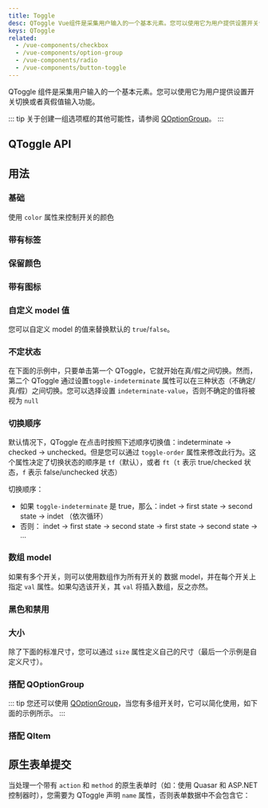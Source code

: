 ```yaml
---
title: Toggle
desc: QToggle Vue组件是采集用户输入的一个基本元素。您可以使用它为用户提供设置开关切换或者真假值输入功能。
keys: QToggle
related:
  - /vue-components/checkbox
  - /vue-components/option-group
  - /vue-components/radio
  - /vue-components/button-toggle
---
```


QToggle 组件是采集用户输入的一个基本元素。您可以使用它为用户提供设置开关切换或者真假值输入功能。

::: tip
关于创建一组选项框的其他可能性，请参阅 [QOptionGroup](/vue-components/option-group)。
:::

## QToggle API

<doc-api file="QToggle" />

## 用法

### 基础

使用 `color` 属性来控制开关的颜色

<doc-example title="基础" file="QToggle/Standard" />

### 带有标签

<doc-example title="带有标签" file="QToggle/Labels" />

### 保留颜色

<doc-example title="Keep color" file="QToggle/KeepColor" />

### 带有图标

<doc-example title="Icons" file="QToggle/Icons" />

### 自定义 model 值

您可以自定义 model 的值来替换默认的 `true`/`false`。

<doc-example title="自定义 model 值" file="QToggle/CustomValues" />

### 不定状态

在下面的示例中，只要单击第一个 QToggle，它就开始在真/假之间切换。然而，第二个 QToggle 通过设置`toggle-indeterminate` 属性可以在三种状态（不确定/真/假）之间切换。您可以选择设置 `indeterminate-value`，否则不确定的值将被视为 `null`

<doc-example title="不定状态" file="QToggle/IndeterminateState" />


### 切换顺序

默认情况下，QToggle 在点击时按照下述顺序切换值：indeterminate -> checked -> unchecked。但是您可以通过 `toggle-order` 属性来修改此行为。这个属性决定了切换状态的顺序是 `tf`（默认），或者 `ft`（`t` 表示 true/checked 状态，`f` 表示 false/unchecked 状态）

切换顺序：

* 如果 `toggle-indeterminate` 是 true，那么：indet -> first state -> second state -> indet （依次循环）
* 否则： indet -> first state -> second state -> first state -> second state -> ...

<doc-example title="Toggle order" file="QToggle/ToggleOrder" />

### 数组 model

如果有多个开关，则可以使用数组作为所有开关的 数据 model，并在每个开关上指定 `val` 属性。如果勾选该开关，其 `val` 将插入数组，反之亦然。

<doc-example title="Array model" file="QToggle/ArrayValue" />

### 黑色和禁用

<doc-example title="黑色背景" file="QToggle/DarkBackground" dark />

<doc-example title="禁用状态" file="QToggle/Disabled" />

### 大小

除了下面的标准尺寸，您可以通过 `size` 属性定义自己的尺寸（最后一个示例是自定义尺寸）。

<doc-example title="标准尺寸" file="QToggle/StandardSizes" />

### 搭配 QOptionGroup

::: tip
您还可以使用 [QOptionGroup](/vue-components/option-group)，当您有多组开关时，它可以简化使用，如下面的示例所示。
:::

<doc-example title="与 QOptionGroup 一起使用" file="QToggle/OptionGroup" />

### 搭配 QItem

<doc-example title="搭配 QItem" file="QToggle/List" />

## 原生表单提交

当处理一个带有 `action` 和 `method` 的原生表单时（如：使用 Quasar 和 ASP.NET 控制器时），您需要为 QToggle 声明 `name` 属性，否则表单数据中不会包含它：

<doc-example title="Native form" file="QToggle/NativeForm" />
